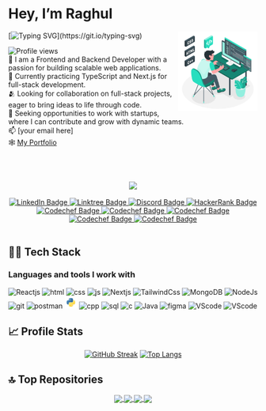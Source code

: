 <h1> Hey, I’m Raghul </h1>

<img src="./Vector.svg" width="32%" alt="vector" align="right"> 

[![Typing SVG](https://readme-typing-svg.herokuapp.com?font=Montserrat&color=blue&vCenter=true&lines=Full+Stack+Developer👩‍🔬;Coder+💻;)](https://git.io/typing-svg)

<img src="https://komarev.com/ghpvc/?username=Ragul8775&style=flat-square&color=blue" alt="Profile views"/>
<div align="left">
  👀 I am a Frontend and Backend Developer with a passion for building scalable web applications.<br>
  🤖 Currently practicing TypeScript and Next.js for full-stack development.<br>
  🫂 Looking for collaboration on full-stack projects, eager to bring ideas to life through code.<br>
  📖 Seeking opportunities to work with startups, where I can contribute and grow with dynamic teams.<br>
  📫 [your email here] <br>
  🕸️ <a href="[your portfolio link]">My Portfolio</a>
</div>
<br>
<br>
<br>

<p align='center'>
  <img src='https://github-widgetbox.vercel.app/api/profile?username=ragul8775&data=followers,repositories,stars,commits'>
  </p>
<div id="badges" align = "center">

  <a href="https://www.linkedin.com/in/raghul-sankar-2445a9203/">
    <img src="https://img.shields.io/badge/LinkedIn-0072b1?style=for-the-badge&logo=linkedin&logoColor=white" alt="LinkedIn Badge"/>
  </a>
  <a href="https://linktr.ee/raghul2728">
   <img src="https://img.shields.io/badge/Linktree-acdc5c?style=for-the-badge&logo=linktree&logoColor=black" alt="Linktree Badge"/>
  </a>
  <a href="https://discord.gg/Vc5MvTvF">
    <img src="https://img.shields.io/badge/Discord-7289DA?style=for-the-badge&logo=Discord&logoColor=white" alt="Discord Badge"/>
  </a>
  
  
  
  <a href="https://www.hackerrank.com/rb7439?hr_r=1">
    <img src="https://img.shields.io/badge/HackerRank-Green?style=for-the-badge&logo=hackerrank&logoColor=black" alt="HackerRank Badge"/>
  </a>
  <a href="https://www.codechef.com/users/rb7439">
    <img src="https://img.shields.io/badge/Codechef-brown?style=for-the-badge&logo=codechef&logoColor=white" alt="Codechef Badge"/>
  </a>
  <a href="https://www.codewars.com/users/Ragul8775">
    <img src="https://img.shields.io/badge/Codewars-B1361E?style=for-the-badge&logo=Codewars&logoColor=white" alt="Codechef Badge"/>
  </a>
  <a href="https://www.codewars.com/users/Ragul8775">
    <img src="https://img.shields.io/badge/-LeetCode-FFA116?style=for-the-badge&logo=LeetCode&logoColor=black" alt="Codechef Badge"/>
  </a>
  <a href="https://leetcode.com/Rb7439/">
    <img src="https://img.shields.io/badge/-LeetCode-FFA116?style=for-the-badge&logo=LeetCode&logoColor=black" alt="Codechef Badge"/>
  </a>
  <a href="https://leetcode.com/Rb7439/">
    <img src="https://img.shields.io/badge/coding%20ninjas-DD6620?style=for-the-badge&logo=codingninjas&logoColor=white" alt="Codechef Badge"/>
  </a>

</div>

<br>

## 👩‍💻 Tech Stack
### Languages and tools I work with
<div>
<img height="25" alt="Reactjs" src="https://camo.githubusercontent.com/ae9c74c9618701b1c96ee0b165fe0cdd5a17fc4ae5a908fd150b37e10540e0a0/68747470733a2f2f696d672e736869656c64732e696f2f62616467652f2d52656163742d3030303f266c6f676f3d5265616374">
<img height="25" alt="html" src="https://camo.githubusercontent.com/7f569c07c7faab73e2e9bc19b8620036fb2843b7a912c16c3c3c8bc5b11e3ff7/68747470733a2f2f696d672e736869656c64732e696f2f62616467652f2d48544d4c352d4533344632363f7374796c653d666c61742d706c6173746963266c6f676f3d68746d6c35266c6f676f436f6c6f723d7768697465">
<img height="25" alt="css" src="https://camo.githubusercontent.com/6e2c6bf10e3c94fcbd483162117195d2ea9f6f37ce8afd25266df9a526caca58/68747470733a2f2f696d672e736869656c64732e696f2f62616467652f2d435353332d3135373242363f7374796c653d666c61742d706c6173746963266c6f676f3d63737333266c6f676f436f6c6f723d7768697465"> 
<img height="25" alt="js" src="https://camo.githubusercontent.com/11b6493dc397580093fc3ddfd02ef5f33ca6251cb21dcd7d1cd1cca6638fe681/68747470733a2f2f696d672e736869656c64732e696f2f62616467652f2d4a6176615363726970742d4637444631453f7374796c653d666c61742d706c6173746963266c6f676f3d6a617661736372697074266c6f676f436f6c6f723d7768697465">
<img height="25" alt="Nextjs" src="https://img.shields.io/badge/next.js-000000?style=for-the-badge&logo=nextdotjs&logoColor=white"> 
<img height="25" alt="TailwindCss" src="https://camo.githubusercontent.com/3b6552284da2b1078dcee4f40e800c8b5b07344fdc748b25ba3ce90728275ac2/68747470733a2f2f696d672e736869656c64732e696f2f62616467652f2d5461696c77696e642532304353532d3036423644343f7374796c653d666c61742d706c6173746963266c6f676f3d7461696c77696e64637373266c6f676f436f6c6f723d7768697465">
<img height="25" alt="MongoDB" src="https://camo.githubusercontent.com/b56370dbe8219a32284518400d50b2f4d1e5755cc17433a9a93bdb227fab49d4/68747470733a2f2f696d672e736869656c64732e696f2f62616467652f2d4d6f6e676f44422d3437413234383f7374796c653d666c61742d706c6173746963266c6f676f3d6d6f6e676f6462266c6f676f436f6c6f723d7768697465">
<img height="25" alt="NodeJs" src="https://camo.githubusercontent.com/1e03ae0cde613d2a5b05e46b25695df444ef5880629c6c54bbb4607f9db1a4da/68747470733a2f2f696d672e736869656c64732e696f2f62616467652f2d4e6f64652e6a732d3333393933333f7374796c653d666c61742d706c6173746963266c6f676f3d6e6f6465646f746a73266c6f676f436f6c6f723d7768697465">
<img width="75" alt="git" src="https://camo.githubusercontent.com/492c6aa2fbde3b0d23c686dc315c93ed5c349fdb5f098227ce6ed166c392094b/68747470733a2f2f696d672e736869656c64732e696f2f62616467652f6769746875622532302d2532333132313031312e7376673f267374796c653d666f722d7468652d6261646765266c6f676f3d676974687562266c6f676f436f6c6f723d7768697465">
<img width="75" alt="postman" src="https://camo.githubusercontent.com/8bc77ae2c6ec0a97c7692ec54d53c49d3c4637e9c64ee63f7b45cf14a50e8177/68747470733a2f2f696d672e736869656c64732e696f2f62616467652f506f73746d616e2d4646364333373f7374796c653d666f722d7468652d6261646765266c6f676f3d706f73746d616e266c6f676f436f6c6f723d7768697465">
<img height="25" alt="python" src="https://raw.githubusercontent.com/github/explore/80688e429a7d4ef2fca1e82350fe8e3517d3494d/topics/python/python.png">
<img height="25" alt="cpp" src="https://camo.githubusercontent.com/e174c793a1889f33cedc651bb2b43c60045e4b5e2053443fcf09f3c605ca66a3/68747470733a2f2f696d672e736869656c64732e696f2f62616467652f2d432532422532422d3030353939433f7374796c653d666c61742d706c6173746963266c6f676f3d63706c7573706c7573266c6f676f436f6c6f723d7768697465">
<img height="25" alt="sql" src="https://camo.githubusercontent.com/c1c08eb7625abe1a813e5ad05a94891aa127a37e0ce126b59ecda28233effdac/68747470733a2f2f696d672e736869656c64732e696f2f62616467652f4d7953514c2d3030303030463f7374796c653d666f722d7468652d6261646765266c6f676f3d6d7973716c266c6f676f436f6c6f723d7768697465">
<img height="25" alt="c" src="https://camo.githubusercontent.com/2ea1dd7e77121f342730a87d697e8c8dc944422683c36727845e46aade1ef8a7/68747470733a2f2f696d672e736869656c64732e696f2f62616467652f2d432d4138423943433f7374796c653d666c61742d706c6173746963266c6f676f3d63266c6f676f436f6c6f723d7768697465">
<img height="25" alt="Java" src="https://camo.githubusercontent.com/26e74d6ef4bb4726fc8f8a6b3d4136376d691ecf85c8d3b464bfbf4259e5698d/68747470733a2f2f696d672e736869656c64732e696f2f62616467652f6a6176612d2532334544384230302e7376673f7374796c653d666f722d7468652d6261646765266c6f676f3d6a617661266c6f676f436f6c6f723d7768697465">
<img height="25" alt="figma" src="https://upload.wikimedia.org/wikipedia/commons/thumb/3/33/Figma-logo.svg/800px-Figma-logo.svg.png"> 
<img height="25" alt="VScode" src="https://camo.githubusercontent.com/14e82cd0f0581201df984f6832c9f061700e25c5060169d7b2b0428ca053fabc/68747470733a2f2f696d672e736869656c64732e696f2f62616467652f2d56697375616c25323053747564696f253230436f64652d3030374143433f7374796c653d666c61742d706c6173746963266c6f676f3d76697375616c73747564696f636f6465266c6f676f436f6c6f723d7768697465"> 

<img height="25" alt="VScode" src="https://camo.githubusercontent.com/8669e5d8ee56a639b7ce59493bdc40b68297d7761221c5afced3c17f05d934d0/68747470733a2f2f696d672e736869656c64732e696f2f62616467652f2d58414d50502d4642374132343f7374796c653d666c61742d706c6173746963266c6f676f3d78616d7070266c6f676f436f6c6f723d7768697465"> 

</div>


## 📈 Profile Stats
<div align = "center">
  
[![GitHub Streak](http://github-readme-streak-stats.herokuapp.com?user=Ragul8775&theme=transparent&hide_border=true)](https://git.io/streak-stats)           [![Top Langs](https://github-readme-stats.vercel.app/api/top-langs/?username=ragul8775&layout=compact&theme=transparent&hide_border=true)](https://github.com/ragul8775/github-readme-stats)

<!-- [![Raghuls GitHub stats](https://github-readme-stats.vercel.app/api?username=Ragul8775&show_icons=true&theme=transparent&hide_border=true&hide_title=true)](https://github.com/Ragul8775) -->
</p>
  </div>

## 🔝 Top Repositories
<div align = "center">
<a href="https://github.com/Ragul8775/Placement_portal_client">
  <img align="center" src="https://github-readme-stats.vercel.app/api/pin/?username=Ragul8775&repo=Placement_portal_client&theme=transparent" />
</a>
<a href="https://github.com/Ragul8775/Text-Analysis-Project-">
  <img align="center" src="https://github-readme-stats.vercel.app/api/pin/?username=Ragul8775&repo=Text-Analysis-Project-&theme=transparent" />
</a>
<a href="https://github.com/Ragul8775/SummWize_api-GPT">
  <img align="center" src="https://github-readme-stats.vercel.app/api/pin/?username=Ragul8775&repo=SummWize_api-GPT&theme=transparent" />
</a>
<a href="https://github.com/Ragul8775/CircleUp_socialMedia">
  <img align="center" src="https://github-readme-stats.vercel.app/api/pin/?username=Ragul8775&repo=CircleUp_socialMedia&theme=transparent" />
</a>
</div>
